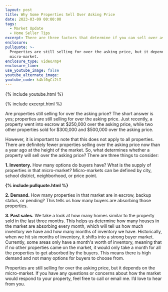 ```yaml
---
layout: post
title: Why Some Properties Sell Over Asking Price
date: 2023-03-09 00:00:00
tags:
  - Market Update
  - Home Seller Tips
excerpt: There are three factors that determine if you can sell over asking price.
enclosure:
pullquote: >-
  Properties are still selling for over the asking price, but it depends on the
  micro-market.
enclosure_type: video/mp4
enclosure_time:
use_youtube_image: false
youtube_alternate_image:
youtube_code: k4kl0gCi2tI
---
```

{% include youtube.html %}

{% include excerpt.html %}

Are properties still selling for over the asking price? The short answer is yes; properties are still selling for over the asking price. Just recently, a property went into escrow at $250,000 over the asking price, while two other properties sold for $300,000 and $500,000 over the asking price.

However, it is important to note that this does not apply to all properties. There are definitely fewer properties selling over the asking price now than a year ago at the height of the market. So, what determines whether a property will sell over the asking price? There are three things to consider:

**1\. Inventory.** How many options do buyers have? What is the supply of properties in that micro-market? Micro-markets can be defined by city, school district, neighborhood, or price point.

**{% include pullquote.html %}**

**2\. Demand.** How many properties in that market are in escrow, backup status, or pending? This tells us how many buyers are absorbing those properties.

**3\. Past sales.** We take a look at how many homes similar to the property sold in the last three months. This helps us determine how many houses in the market are absorbing every month, which will tell us how much inventory we have and how many months of inventory we have. Historically, when we hit six months of inventory, it shifts into a strong buyer market. Currently, some areas only have a month's worth of inventory, meaning that if no other properties came on the market, it would only take a month for all the properties to get absorbed by the buyers. This means there is high demand and not many options for buyers to choose from.

Properties are still selling for over the asking price, but it depends on the micro-market. If you have any questions or concerns about how the market would respond to your property, feel free to call or email me. I’d love to hear from you.